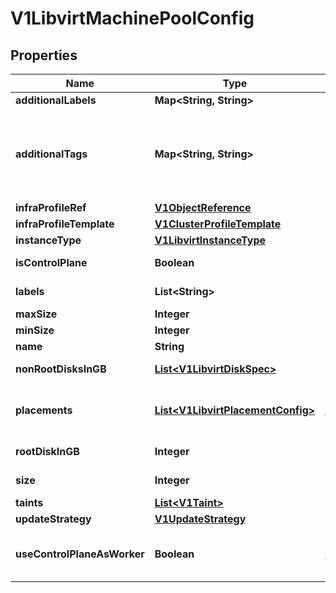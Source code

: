 # V1LibvirtMachinePoolConfig

## Properties
Name | Type | Description | Notes
------------ | ------------- | ------------- | -------------
**additionalLabels** | **Map&lt;String, String&gt;** | additionalLabels |  [optional]
**additionalTags** | **Map&lt;String, String&gt;** | AdditionalTags is an optional set of tags to add to resources managed by the provider, in addition to the ones added by default. For eg., tags for EKS nodeGroup or EKS NodegroupIAMRole |  [optional]
**infraProfileRef** | [**V1ObjectReference**](V1ObjectReference.md) |  |  [optional]
**infraProfileTemplate** | [**V1ClusterProfileTemplate**](V1ClusterProfileTemplate.md) |  |  [optional]
**instanceType** | [**V1LibvirtInstanceType**](V1LibvirtInstanceType.md) |  | 
**isControlPlane** | **Boolean** | whether this pool is for control plane |  [optional]
**labels** | **List&lt;String&gt;** | labels for this pool, example: master/worker, gpu, windows |  [optional]
**maxSize** | **Integer** | max size of the pool, for scaling |  [optional]
**minSize** | **Integer** | min size of the pool, for scaling |  [optional]
**name** | **String** |  |  [optional]
**nonRootDisksInGB** | [**List&lt;V1LibvirtDiskSpec&gt;**](V1LibvirtDiskSpec.md) | NonRootDisksInGB is the list of additional disks, if required, in GB |  [optional]
**placements** | [**List&lt;V1LibvirtPlacementConfig&gt;**](V1LibvirtPlacementConfig.md) | Placements defines the configurations of the failureDomains(hosts) for the machine pool | 
**rootDiskInGB** | **Integer** | RootDiskInGB is the size of a vm&#x27;s root disk, in GB | 
**size** | **Integer** | size of the pool, number of machines |  [optional]
**taints** | [**List&lt;V1Taint&gt;**](V1Taint.md) | master or worker taints |  [optional]
**updateStrategy** | [**V1UpdateStrategy**](V1UpdateStrategy.md) |  |  [optional]
**useControlPlaneAsWorker** | **Boolean** | if IsControlPlane&#x3D;&#x3D;true &amp;&amp; useControlPlaneAsWorker&#x3D;&#x3D;true, then will remove master taint this will not be used for worker pools |  [optional]
